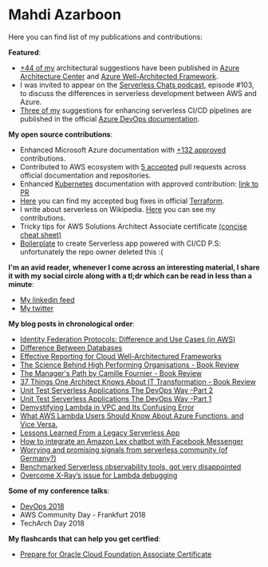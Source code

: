 # Mahdi Azarboon

Here you can find list of my publications and contributions:

**Featured**: 

- [+44 of my](
https://github.com/search?q=is%3Amerged+author%3Aazarboon+repo%3AMicrosoftDocs%2Farchitecture-center+repo%3AMicrosoftDocs%2Fwell-architected&type=pullrequests&s=created&o=desc) architectural suggestions have been published in  [Azure Architecture Center](https://learn.microsoft.com/azure/architecture/) and [Azure Well-Architected Framework](https://learn.microsoft.com/azure/well-architected/).
- I was invited to appear on the [Serverless Chats podcast](https://www.serverlesschats.com/103/), episode #103, to discuss the differences in serverless development between AWS and Azure.
- [Three of my](https://github.com/MicrosoftDocs/azure-devops-docs/pulls?q=is%3Apr+is%3Amerged+author%3Aazarboon+sort%3Acreated-desc) suggestions for enhancing serverless CI/CD pipelines are published in the official [Azure DevOps documentation](https://learn.microsoft.com/azure/devops/organizations/accounts/organization-management?view=azure-devops).

**My open source contributions**:
* Enhanced Microsoft Azure documentation with [+132 approved](https://github.com/search?q=is%3Amerged+author%3Aazarboon+org%3AMicrosoftDocs+org%3Adotnet&type=pullrequests&s=created&o=desc) contributions.
* Contributed to AWS ecosystem with [5 accepted](https://github.com/search?q=author%3Aazarboon+is%3Amerged+org%3Aaws-observability+org%3Aawsdocs+org%3Aaws&type=pullrequests&s=created&o=desc) pull requests across official documentation and repositories.
* Enhanced [Kubernetes](https://kubernetes.io/docs/home/) documentation with approved contribution: [link to PR](https://github.com/kubernetes/website/pull/48299)
* [Here](https://github.com/search?q=org%3Ahashicorp+author%3Aazarboon+is%3Amerged&type=pullrequests) you can find my accepted bug fixes in official [Terraform](https://registry.terraform.io/providers/hashicorp/azurerm/latest).
* I write about serverless on Wikipedia. [Here](https://en.wikipedia.org/wiki/Special:Contributions/Azarboon) you can see my contributions.
* Tricky tips for AWS Solutions Architect Associate certificate  [(concise cheat sheet)](https://github.com/azarboon/cheat-sheet-aws/blob/main/README.md)
* [Boilerplate](https://github.com/eficode/serverless-ops-boilerplate) to create Serverless app powered with CI/CD P.S: unfortunately the repo owner deleted this :(

**I'm an avid reader, whenever I come across an interesting material, I share it with my social circle along with a tl;dr which can be read in less than a minute**:  
*  [My linkedin feed](https://www.linkedin.com/in/azarboon/recent-activity/)  
*  [My twitter](https://twitter.com/m_azarboon)

**My blog posts in chronological order**:
*   [Identity Federation Protocols: Difference and Use Cases (in AWS)](https://medium.com/faun/identity-federation-protocols-difference-and-use-cases-in-aws-571d71ca8664)
*   [Difference Between Databases](https://faun.pub/demystifying-databases-systems-d0261937c494)
*   [Effective Reporting for Cloud Well-Architectured Frameworks](https://dzone.com/articles/effective-reporting-for-cloud-well-architected-ass)
*   [The Science Behind High Performing Organisations - Book Review](https://hackernoon.com/the-science-behind-high-performing-organisations-book-review-q3i3wby)
*   [The Manager's Path by Camille Fournier - Book Review](https://hackernoon.com/the-managers-path-by-camille-fournier-book-review-iv323wvk)
*   [37 Things One Architect Knows About IT Transformation - Book Review](https://dzone.com/articles/cloudy-review-of-quot37-things-one-architect-knows)
*   [Unit Test Serverless Applications The DevOps Way -Part 2](https://medium.com/@azarboon/unit-test-serverless-applications-the-devops-way-part-2-aae59f05a32c)
*   [Unit Test Serverless Applications The DevOps Way -Part 1](https://medium.com/@azarboon/unit-test-serverless-applications-the-devops-way-d7897944646c)
*   [Demystifying Lambda in VPC and Its Confusing Error](https://dzone.com/articles/demystifying-lambda-in-vpc-and-its-confusing-error)
*   [What AWS Lambda Users Should Know About Azure Functions, and Vice Versa.](https://serverless.zone/what-aws-lambda-users-should-know-about-azure-functions-and-vice-versa-3b04f8aa05a0)
*   [Lessons Learned From a Legacy Serverless App](https://dzone.com/articles/lessons-learnt-from-a-legacy-serverless-app)
*   [How to integrate an Amazon Lex chatbot with Facebook Messenger](https://medium.com/a-cloud-guru/how-to-integrate-an-amazon-lex-chatbot-with-facebook-messenger-84a3ac84161)
*   [Worrying and promising signals from serverless community (of Germany?)](https://hackernoon.com/worrying-and-promising-signals-from-serverless-community-of-germany-1d92a2db8e2c)
*   [Benchmarked Serverless observability tools, got very disappointed](https://hackernoon.com/benchmarked-serverless-observability-tools-got-very-disappointed-e54f5e3381bf)
*  [Overcome X-Ray’s issue for Lambda debugging](https://hackernoon.com/overcome-x-rays-issue-for-debugging-892498b14346)

**Some of my conference talks**:
*   [DevOps 2018](https://youtu.be/tLyBInc05Tc)
*   AWS Community Day - Frankfurt 2018
*   TechArch Day 2018

**My flashcards that can help you get certfied**:
*  [Prepare for Oracle Cloud Foundation Associate Certificate](https://quizlet.com/_cyrt7j?x=1jqt&i=12swe9)
